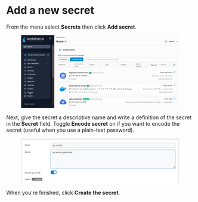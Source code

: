 # Add a new secret

From the menu select **Secrets** then click **Add secret**.

<figure><img src="../../../.gitbook/assets/2.15-docker_secrets_secret_add.gif" alt=""><figcaption></figcaption></figure>

Next, give the secret a descriptive name and write a definition of the secret in the **Secret** field. Toggle **Encode secret** on if you want to encode the secret (useful when you use a plain-text password).

<figure><img src="../../../.gitbook/assets/2.15-docker_secrets_secret_create.png" alt=""><figcaption></figcaption></figure>

&#x20;When you're finished, click **Create the secret**.
